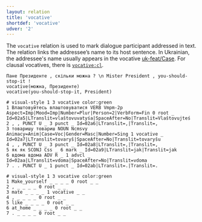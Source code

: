 ```yaml
---
layout: relation
title: 'vocative'
shortdef: 'vocative'
udver: '2'
---
```


The `vocative` relation is used to mark dialogue participant addressed in text.
The relation links the addressee’s name to its host sentence.
In Ukrainian, the addressee's name usually appears in the vocative [uk-feat/Case](). For clausal vocatives, there is [`vocative:cl`](vocative-cl.html).

~~~ sdparse
Пане Президенте , скільки можна ? \n Mister President , you-should-stop-it !
vocative(можна, Президенте)
vocative(you-should-stop-it, President)
~~~

~~~ conllu
# visual-style 1 3 vocative color:green
1 Влаштовуйтесь влаштовуватися VERB Vmpm-2p Aspect=Imp|Mood=Imp|Number=Plur|Person=2|VerbForm=Fin 0 root _ Id=02a5|LTranslit=vlaštovuvatyśа|SpaceAfter=No|Translit=Vlaštovujteś
2 , , PUNCT U _ 3 punct _ Id=02a6|LTranslit=,|Translit=,
3 товаришу товариш NOUN Ncmsvy Animacy=Anim|Case=Voc|Gender=Masc|Number=Sing 1 vocative _ Id=02a7|LTranslit=tovaryš|SpaceAfter=No|Translit=tovaryšu
4 , , PUNCT U _ 3 punct _ Id=02a8|LTranslit=,|Translit=,
5 як як SCONJ Css _ 6 mark _ Id=02a9|LTranslit=jak|Translit=jak
6 вдома вдома ADV R _ 1 advcl _ Id=02aa|LTranslit=vdoma|SpaceAfter=No|Translit=vdoma
7 . . PUNCT U _ 1 punct _ Id=02ab|LTranslit=.|Translit=.

# visual-style 1 3 vocative color:green
1 Make_yourself _ _ _ _ 0 root _ _
2 , _ _ _ _ 0 root _ _
3 mate _ _ _ _ 1 vocative _ _
4 , _ _ _ _ 0 root _ _
5 like _ _ _ _ 0 root _ _
6 at_home _ _ _ _ 0 root _ _
7 . _ _ _ _ 0 root _ _
~~~
<!-- Interlanguage links updated So kvě 14 19:04:16 CEST 2022 -->
